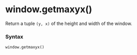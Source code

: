 # window.getmaxyx()

Return a tuple `(y, x)` of the height and width of the window.

### Syntax

```python
window.getmaxyx()
```